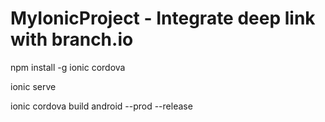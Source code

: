 # MyIonicProject - Integrate deep link with branch.io

npm install -g ionic cordova

ionic serve

ionic cordova build android --prod --release
